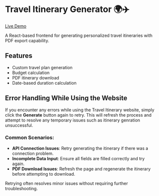 # Travel Itinerary Generator 🌍✈️
[Live Demo]([https://itinerofrontendtrial.onrender.com])

A React-based frontend for generating personalized travel itineraries with PDF export capability.

## Features
- Custom travel plan generation
- Budget calculation
- PDF itinerary download
- Date-based duration calculation

## Error Handling While Using the Website

If you encounter any errors while using the Travel Itinerary website, simply click the **Generate** button again to retry. This will refresh the process and attempt to resolve any temporary issues such as itinerary genration unsuccessful.

### Common Scenarios:
- **API Connection Issues**: Retry generating the itinerary if there was a connection problem.
- **Incomplete Data Input**: Ensure all fields are filled correctly and try again.
- **PDF Download Issues**: Refresh the page and regenerate the itinerary before attempting to download.

Retrying often resolves minor issues without requiring further troubleshooting.
